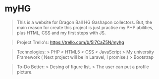 # myHG

> This is a website for Dragon Ball HG Gashapon collectors. But, the main reason for create this project is just practise my PHP abilities, plus HTML, CSS and my first steps with JS.

> Project Trello's: https://trello.com/b/5I7CaZ5N/myhg

> Technologies:
    > PHP
    > HTML5
    > CSS
    > JavaScript
    > My university Framework ( Next project will be in Laravel, I promise.)
    > Bootstrap
    
> To-Do Better:
    > Desing of figure list.
    > The user can put a profile picture.
